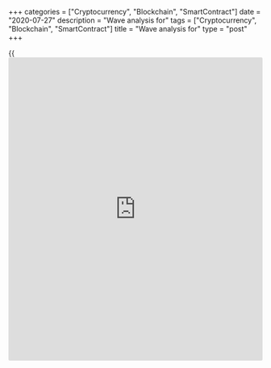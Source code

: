 +++
categories = ["Cryptocurrency", "Blockchain", "SmartContract"]
date = "2020-07-27"
description = "Wave analysis for"
tags = ["Cryptocurrency", "Blockchain", "SmartContract"]
title = "Wave analysis for"
type = "post"
+++

{{<iframe id="large-banner" src="https://www.bounty.group/#slide=16.0" width="100%" height="600" scrolling="no" style="border: 0px solid rgb(216, 221, 230); border-radius: 3px;">}}

July 27, 2020

July 27, 2020

Weekly Elliott wave analysis and forecast for cryptocurrenciesRoman
Onegin

##  **Forecast for BTCUSD, LTCUSD, ETHUSD, EOSUSD, XRPUSD pairs**

### Elliott wave analysis for [BTCUSD][1]

###

###  **![LiteForex: Weekly forecast for cryptocurrencies Elliott Wave
analysis for Bitcoin, Ripple, Ethereum, Litecoin and EOS][2]**

In the [daily](https://www.fintecher.org/2020/03/03/forex-trading-daily-strategy/) chart of BTCUSD, we see the market’s fast growth in the
linking wave [X] which is part of the global double zigzag [W]-[X]-[Y].
The linking wave [X] is a double zigzag too, of a smaller degree. The
ultimate zigzag (Y) , which consists of sub-waves A-B-C, is forming at
the moment. Let’s have a detailed look at the chart on a smaller time
frame.

![LiteForex: Weekly forecast for cryptocurrencies Elliott Wave analysis
for Bitcoin, Ripple, Ethereum, Litecoin and EOS][3]

We see the first part of an ascending zigzag - impulse wave A - forming
at the moment. This wave includes sub-waves [1]-[2]-[3]-[4], where
sideways correction [4] formed as a contracting horizontal triangle. The
final bullish impulse [5] is developing at the moment. It may be
completed at around 11,200. At that level, the size of wave 5 will be
61.8% of the previous impulse 3. The probability of reaching this ratio
is high. So, we may see a price growth this trading week.

* * *

### Elliott wave analysis for [ETHUSD][4]

###

 **![LiteForex: Weekly forecast for cryptocurrencies Elliott Wave
analysis for Bitcoin, Ripple, Ethereum, Litecoin and EOS][5]**

A big triple zigzag [W]-[X]-[Y]-[X]-[Z] is forming here. We see an
ascending linking wave [X] forming in the last segment of the chart.
It’s a double zigzag which consists of sub-waves (W)-(X)-(Y). They are
simple zigzags.  Wave A of (Y) is forming now as a 5-wave impulse, by
its inner structure. Let’s have a look at the H8 time frame chart.

![LiteForex: Weekly forecast for cryptocurrencies Elliott Wave analysis
for Bitcoin, Ripple, Ethereum, Litecoin and EOS][6]

We see an ascending impulse wave A forming. It consists of sub-waves
[1]-[2]-[3]-[4]-[5]. A sideways corrective movement has developed in
wave [4] recently, which formed as a triple three pattern
(w)-(x)-(y)-(xx)-(z). Now we see a powerful impulse [5]. A slight
decline may occur in correction (4) this week; then the pair may grow in
the ultimate wave (5) to a level of 360.00.

* * *

### Elliott wave analysis for ****[ **LTCUSD**][7]

###

 **![LiteForex: Weekly forecast for cryptocurrencies Elliott Wave
analysis for Bitcoin, Ripple, Ethereum, Litecoin and EOS][8]**

LTCUSD continues forming a descending triple zigzag [W]-[X]-[Y]-[X]-[Z].
Four parts of this pattern have been fully completed. Wave (Z) is
forming now. It’s a simple zigzag and consists of three main sub-waves
(A)-(B)-(C). A bearish impulse wave (A) has been completed and it has
included sub-waves 1-2-3-4-5. Now we are in a corrective wave (B). Let’s
have a closer look at this correction.![LiteForex: Weekly forecast for
cryptocurrencies Elliott Wave analysis for Bitcoin, Ripple, Ethereum,
Litecoin and EOS][9]

The ascending corrective wave (B) consists of sub-waves A-B-C. We see an
impulse wave A and a fully-formed sideways flat - correction B - in the
form of a triple three pattern. The first part of an ascending impulse
wave C is developing at the moment. So, the market is expected to rise
to 83.00 this trading week, as shown in the chart.

* * *

### Elliott wave analysis for ****[ **EOSUSD**][10]

###

 **![LiteForex: Weekly forecast for cryptocurrencies Elliott Wave
analysis for Bitcoin, Ripple, Ethereum, Litecoin and EOS][11]**

A global corrective wave B continues forming as a descending triple
zigzag. The first three parts of this pattern have fully formed. Now the
market is growing in linking wave [X]. It’s a simple zigzag marked with
waves (A)-(B)-(C). The impulse wave (A) and correction  (B) look fully
formed. Wave (C) is still forming. Let’s have a closer look at the final
segment of the chart.![LiteForex: Weekly forecast for cryptocurrencies
Elliott Wave analysis for Bitcoin, Ripple, Ethereum, Litecoin and
EOS][12]

We see that once the corrective movement in wave (B) finished, the
market started growing and forming the ultimate impulse wave (C). We may
see the growth going on in sub-waves 3-4-5 to a level of 4.40 located on
a resistance line.

* * *

### Wave analysis for [XRPUSD][13]

###

###  **![LiteForex: Weekly forecast for cryptocurrencies Elliott Wave
analysis for Bitcoin, Ripple, Ethereum, Litecoin and EOS][14]**

Like in the past weeks, XRPUSD is forming a large triple zigzag
[W]-[X]-[Y]-[X]-[Z]. A descending wave [Y] has recently formed as a
double zigzag inside that triple zigzag; then an ascending linking wave
[X] started developing in the form of a simple zigzag (A)-(B)-(C). Let’s
examine its structure in detail on the H8 time frame.

![LiteForex: Weekly forecast for cryptocurrencies Elliott Wave analysis
for Bitcoin, Ripple, Ethereum, Litecoin and EOS][15]

An ascending impulse wave (A) has formed in the above mentioned zigzag
(A)-(B)-(C); then a descending corrective wave (B) formed as a bearish
double zigzag. The first part of the ultimate impulse wave (C) is
developing at the moment. The market is supposed to grow in sub-waves
3-4-5 to a level of 0.281 located on a resistance line.

* * *

P.S. Did you like my article? Share it in social networks: it will be
the best “thank you" :)

Ask me questions and comment below. I’ll be glad to answer your
questions and give necessary explanations.

 **Useful links:**

  * I recommend trying to trade with a reliable broker [here][16]. The system allows you to trade by yourself or copy successful traders from all across the globe.
  * Use my promo-code BLOG for getting deposit bonus 50% on LiteForex platform. Just enter this code in the appropriate field while [depositing][17] your trading account.
  * Telegram channel with high-quality analytics, Forex reviews, training articles, and other useful things for traders <t.me/liteforex>

## Price chart of BTCUSD in real time mode

![Weekly Elliott wave analysis and forecast for cryptocurrencies][18]

The content of this article reflects the author’s opinion and does not
necessarily reflect the official position of LiteForex. The material
published on this page is provided for informational purposes only and
should not be considered as the provision of investment advice for the
purposes of Directive 2004/39/EC.

Rate this article:

{{value}}

( {{count}} {{title}} )

   1. my.liteforex.com/trading/chart?symbol=BTCUSD
   2. cdn.liteforex.com/cache/uploads/blog_post/wave-analysis-crypto/27-07-2020X/BTCUSDDaily.png?w=30&s=f59fb18632c3a1273bf0d6ffd0caa8e0
   3. cdn.liteforex.com/cache/uploads/blog_post/wave-analysis-crypto/27-07-2020X/BTCUSDH8.png?w=30&s=a5506e7682b72199fadf663d4261beca
   4. my.liteforex.com/trading/chart?symbol=ETHUSD
   5. cdn.liteforex.com/cache/uploads/blog_post/wave-analysis-crypto/27-07-2020X/ETHUSDDaily.png?w=30&s=4ab38d782b99f4a264fd2783a25f387b
   6. cdn.liteforex.com/cache/uploads/blog_post/wave-analysis-crypto/27-07-2020X/ETHUSDH8.png?w=30&s=a615948d2f03348935c618ba9031750e
   7. my.liteforex.com/trading/chart?symbol=LTCUSD
   8. cdn.liteforex.com/cache/uploads/blog_post/wave-analysis-crypto/27-07-2020X/LTCUSDDaily.png?w=30&s=a227ad8f738143018708316a21df945e
   9. cdn.liteforex.com/cache/uploads/blog_post/wave-analysis-crypto/27-07-2020X/LTCUSDH8.png?w=30&s=2b430a2a141965ec627cb7848247d509
   10. my.liteforex.com/trading/chart?symbol=EOSUSD
   11. cdn.liteforex.com/cache/uploads/blog_post/wave-analysis-crypto/27-07-2020X/EOSUSDDaily.png?w=30&s=8fe90a14608cd7bdf14afcffe85780c3
   12. cdn.liteforex.com/cache/uploads/blog_post/wave-analysis-crypto/27-07-2020X/EOSUSDH8.png?w=30&s=4fd548c8ba1f82fb37574a724b033ade
   13. my.liteforex.com/trading/chart?symbol=XRPUSD&returnUrl=true
   14. cdn.liteforex.com/cache/uploads/blog_post/wave-analysis-crypto/27-07-2020X/XRPUSDDaily.png?w=30&s=a25827786691e546faf2065c951aa77e
   15. cdn.liteforex.com/cache/uploads/blog_post/wave-analysis-crypto/27-07-2020X/XRPUSDH8.png?w=30&s=7efbd5a53d0700ca690d94e1560aaf59
   16. my.liteforex.com/?category=analysts-opinions&slug=weekly-elliott-wave-analysis-and-forecast-for-cryptocurrencies-2020-07-27&openPopup=%2Fregistration%2Fpopup&utm_source=blog&utm_medium=article&utm_campaign=bonus
   17. my.liteforex.com/deposit/?category=analysts-opinions&slug=weekly-elliott-wave-analysis-and-forecast-for-cryptocurrencies-2020-07-27&promo_code=BLOG&utm_source=blog&utm_medium=article&utm_campaign=bonus
   18. cdn.liteforex.com/cache/uploads/blog_post/wave-analysis-crypto/1-elliott-waves-weekly-forecast-for-[BTC](https://www.playgroundfx.com/blog/who-is-the-creator-of-bitcoin/)usd-ethusd-ltcusd-eosusd-xrpusd_1000x545.jpg?q=75&w=1000&s=1480cfce2406c81b57be8a77076342f1